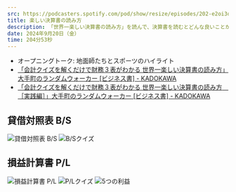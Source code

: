 ```yaml
---
src: https://podcasters.spotify.com/pod/show/resize/episodes/202-e2oi3q0
title: 楽しい決算書の読み方
description: 「世界一楽しい決算書の読み方」を読んで、決算書を読むとどんな良いことがあるか？決算書をどんなふうに見ると良いのかなど、クイズを交えながら話しました。
date: 2024年9月20日（金）
time: 204分53秒
---
```


- オープニングトーク: 地面師たちとスポーツのハイライト
- [「会計クイズを解くだけで財務３表がわかる 世界一楽しい決算書の読み方」大手町のランダムウォーカー [ビジネス書] - KADOKAWA](https://www.kadokawa.co.jp/product/321903000690/)
- [「会計クイズを解くだけで財務３表がわかる 世界一楽しい決算書の読み方　［実践編］」大手町のランダムウォーカー [ビジネス書] - KADOKAWA](https://www.kadokawa.co.jp/product/322007000773/)

## 貸借対照表 B/S
![貸借対照表 B/S](/ep_contents/202/BS_0.png)
![B/Sクイズ](/ep_contents/202/BS_1.png)

## 損益計算書 P/L
![損益計算書 P/L](/ep_contents/202/PL_0.png)
![P/Lクイズ](/ep_contents/202/PL_1.png)
![5つの利益](/ep_contents/202/profit5.png)
